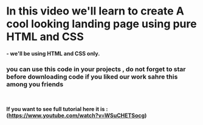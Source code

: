 # In this video we'll learn to create A cool looking landing page using pure HTML and CSS

<strong> - we'll be using HTML and CSS only. </strong>


### you can use this code in your projects  , do not forget to star before downloading code  if you liked our work sahre this among you friends

<br>

<strong> If you want to see full tutorial here it is : (https://www.youtube.com/watch?v=WSuCHETSocg)

